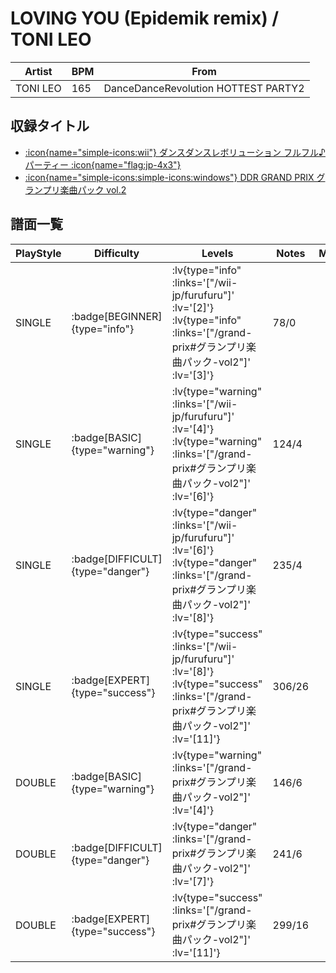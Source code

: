 # LOVING YOU (Epidemik remix) / TONI LEO

|Artist|BPM|From|
|------|---|----|
|TONI LEO|165|DanceDanceRevolution HOTTEST PARTY2|

## 収録タイトル

- [ :icon{name="simple-icons:wii"} ダンスダンスレボリューション フルフル♪パーティー :icon{name="flag:jp-4x3"} ](/wii-jp/furufuru)
- [ :icon{name="simple-icons:simple-icons:windows"} DDR GRAND PRIX グランプリ楽曲パック vol.2](/grand-prix#グランプリ楽曲パック-vol2)

## 譜面一覧

|PlayStyle|Difficulty|Levels|Notes|Movie|
|---------|----------|------|-----|-----|
|SINGLE| :badge[BEGINNER]{type="info"} | :lv{type="info" :links='["/wii-jp/furufuru"]' :lv='[2]'}  :lv{type="info" :links='["/grand-prix#グランプリ楽曲パック-vol2"]' :lv='[3]'} |78/0||
|SINGLE| :badge[BASIC]{type="warning"} | :lv{type="warning" :links='["/wii-jp/furufuru"]' :lv='[4]'}  :lv{type="warning" :links='["/grand-prix#グランプリ楽曲パック-vol2"]' :lv='[6]'} |124/4||
|SINGLE| :badge[DIFFICULT]{type="danger"} | :lv{type="danger" :links='["/wii-jp/furufuru"]' :lv='[6]'}  :lv{type="danger" :links='["/grand-prix#グランプリ楽曲パック-vol2"]' :lv='[8]'} |235/4||
|SINGLE| :badge[EXPERT]{type="success"} | :lv{type="success" :links='["/wii-jp/furufuru"]' :lv='[8]'}  :lv{type="success" :links='["/grand-prix#グランプリ楽曲パック-vol2"]' :lv='[11]'} |306/26||
|DOUBLE| :badge[BASIC]{type="warning"} | :lv{type="warning" :links='["/grand-prix#グランプリ楽曲パック-vol2"]' :lv='[4]'} |146/6||
|DOUBLE| :badge[DIFFICULT]{type="danger"} | :lv{type="danger" :links='["/grand-prix#グランプリ楽曲パック-vol2"]' :lv='[7]'} |241/6||
|DOUBLE| :badge[EXPERT]{type="success"} | :lv{type="success" :links='["/grand-prix#グランプリ楽曲パック-vol2"]' :lv='[11]'} |299/16||
